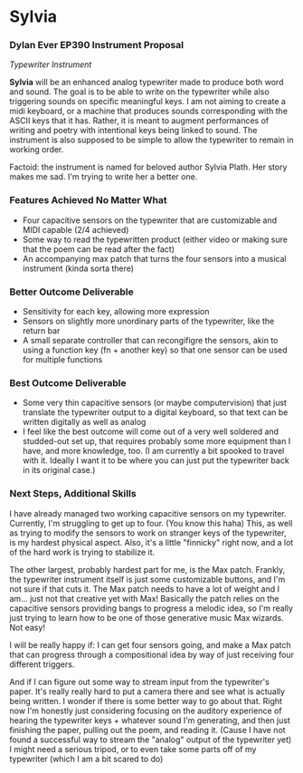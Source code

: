 # Sylvia
### Dylan Ever EP390 Instrument Proposal
*Typewriter Instrument*

**Sylvia** will be an enhanced analog typewriter made to produce both word and sound. The goal is to be able to write on the typewriter while also triggering sounds on specific meaningful keys. I am not aiming to create a midi keyboard, or a machine that produces sounds corresponding with the ASCII keys that it has. Rather, it is meant to augment performances of writing and poetry with intentional keys being linked to sound. The instrument is also supposed to be simple to allow the typewriter to remain in working order. 

Factoid: the instrument is named for beloved author Sylvia Plath. Her story makes me sad. I'm trying to write her a better one.
    
### Features Achieved No Matter What
* Four capacitive sensors on the typewriter that are customizable and MIDI capable (2/4 achieved)
* Some way to read the typewritten product (either video or making sure that the poem can be read after the fact)
* An accompanying max patch that turns the four sensors into a musical instrument (kinda sorta there)

### Better Outcome Deliverable
* Sensitivity for each key, allowing more expression
* Sensors on slightly more unordinary parts of the typewriter, like the return bar
* A small separate controller that can recongifigre the sensors, akin to using a function key (fn + another key) so that one sensor can be used for multiple functions

### Best Outcome Deliverable
* Some very thin capacitive sensors (or maybe computervision) that just translate the typewriter output to a digital keyboard, so that text can be written digitally as well as analog
* I feel like the best outcome will come out of a very well soldered and studded-out set up, that requires probably some more equipment than I have, and more knowledge, too. (I am currently a bit spooked to travel with it. Ideally I want it to be where you can just put the typewriter back in its original case.)


### Next Steps, Additional Skills
I have already managed two working capacitive sensors on my typewriter. Currently, I'm struggling to get up to four. (You know this haha) This, as well as trying to modify the sensors to work on stranger keys of the typewriter, is my hardest physical aspect. Also, it's a little "finnicky" right now, and a lot of the hard work is trying to stabilize it.

The other largest, probably hardest part for me, is the Max patch. Frankly, the typewriter instrument itself is just some customizable buttons, and I'm not sure if that cuts it. The Max patch needs to have a lot of weight and I am... just not that creative yet with Max! Basically the patch relies on the capacitive sensors providing bangs to progress a melodic idea, so I'm really just trying to learn how to be one of those generative music Max wizards. Not easy!

I will be really happy if: I can get four sensors going, and make a Max patch that can progress through a compositional idea by way of just receiving four different triggers. 

And if I can figure out some way to stream input from the typewriter's paper. It's really really hard to put a camera there and see what is actually being written. I wonder if there is some better way to go about that. Right now I'm honestly just considering focusing on the auditory experience of hearing the typewriter keys + whatever sound I'm generating, and then just finishing the paper, pulling out the poem, and reading it. (Cause I have not found a successful way to stream the "analog" output of the typewriter yet) I might need a serious tripod, or to even take some parts off of my typewriter (which I am a bit scared to do)
